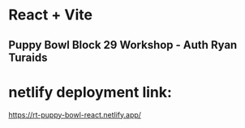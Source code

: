 # React + Vite

## Puppy Bowl Block 29 Workshop - Auth Ryan Turaids

# netlify deployment link:

https://rt-puppy-bowl-react.netlify.app/
